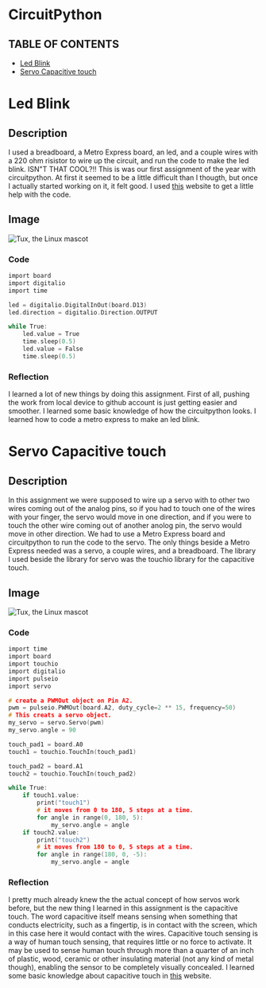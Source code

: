 # CircuitPython

## TABLE OF CONTENTS
* [Led Blink](#Led-Blink)
* [Servo Capacitive touch](#Servo-Capacitive-touch)

# Led Blink
## Description
  I used a breadboard, a Metro Express board, an led, and a couple wires with a 220 ohm risistor to wire up the circuit, and run the code to make the led blink. ISN"T THAT COOL?!! This is was our first assignment of the year with circuitpython. At first it seemed to be a little difficult than I thougth, but once I actually started working on it, it felt good. I used [this](https://learn.adafruit.com/adafruit-metro-m4-express-featuring-atsamd51/creating-and-editing-code) website to get a little help with the code.  
## Image
 ![Tux, the Linux mascot](https://github.com/afaqirz67/CircuitPython---III/blob/main/images/Led-Blink.jpg?raw=true)

### Code
```C
import board
import digitalio
import time

led = digitalio.DigitalInOut(board.D13)
led.direction = digitalio.Direction.OUTPUT

while True:
    led.value = True
    time.sleep(0.5)
    led.value = False
    time.sleep(0.5)
```

### Reflection 
I learned a lot of new things by doing this assignment. First of all, pushing the work from local device to github account is just getting easier and smoother. I learned some basic knowledge of how the circuitpython looks. I learned how to code a metro express to make an led blink.


# Servo Capacitive touch
## Description
In this assignment we were supposed to wire up a servo with to other two wires coming out of the analog pins, so if you had to touch one of the wires with your finger, the servo would move in one direction, and if you were to touch the other wire coming out of another anolog pin, the servo would move in other direction. We had to use a Metro Express board and circuitpython to run the code to the servo. The only things beside a Metro Express needed was a servo, a couple wires, and a breadboard. The library I used beside the library for servo was the touchio library for the capacitive touch.    

## Image 

 ![Tux, the Linux mascot](https://github.com/afaqirz67/CircuitPython---III/blob/main/images/Servo.png?raw=true)

### Code
```C
import time
import board
import touchio
import digitalio
import pulseio
import servo

# create a PWMOut object on Pin A2.
pwm = pulseio.PWMOut(board.A2, duty_cycle=2 ** 15, frequency=50)
# This creats a servo object.
my_servo = servo.Servo(pwm)
my_servo.angle = 90

touch_pad1 = board.A0
touch1 = touchio.TouchIn(touch_pad1)

touch_pad2 = board.A1
touch2 = touchio.TouchIn(touch_pad2)

while True:
    if touch1.value:
        print("touch1")
        # it moves from 0 to 180, 5 steps at a time.
        for angle in range(0, 180, 5):
            my_servo.angle = angle
    if touch2.value:
        print("touch2")
        # it moves from 180 to 0, 5 steps at a time.
        for angle in range(180, 0, -5):
            my_servo.angle = angle

```

### Reflection
I pretty much already knew the the actual concept of how servos work before, but the new thing I learned in this assignment is the capacitive touch. The word capacitive itself means sensing when something that conducts electricity, such as a fingertip, is in contact with the screen, which in this case here it would contact with the wires. Capacitive touch sensing is a way of human touch sensing, that requires little or no force to activate. It may be used to sense human touch through more than a quarter of an inch of plastic, wood, ceramic or other insulating material (not any kind of metal though), enabling the sensor to be completely visually concealed. I learned some basic knowledge about capacitive touch in [this](https://www.instructables.com/How-To-Use-Touch-Sensors-With-Arduino/#:~:text=Capacitive%20touch%20sensing%20is%20a%20way%20of%20human,enabling%20the%20sensor%20to%20be%20completely%20visually%20concealed.) website. 
